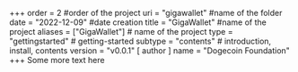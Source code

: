 +++
order = 2 #order of the project
uri = "gigawallet" #name of the folder
date = "2022-12-09" #date creation
title = "GigaWallet" #name of the project
aliases = ["GigaWallet"] # name of the project
type = "gettingstarted" # getting-started
subtype = "contents" # introduction, install, contents
version = "v0.0.1"
[ author ]
  name = "Dogecoin Foundation"
+++
Some more text here